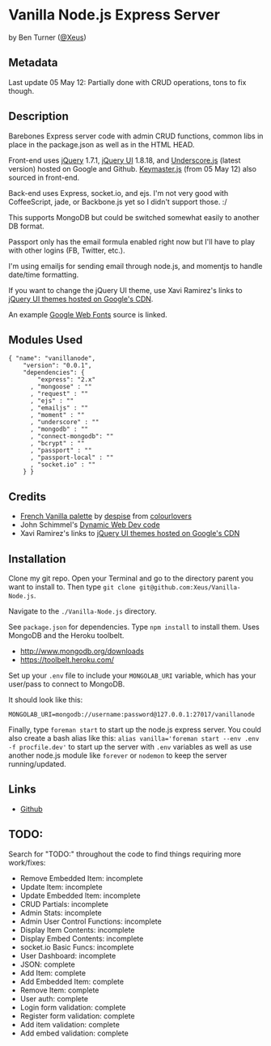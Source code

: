 # Vanilla Node.js Express Server

by Ben Turner ([@Xeus](http://twitter.com/Xeus))

## Metadata

Last update 05 May 12: Partially done with CRUD operations, tons to fix though.

## Description

Barebones Express server code with admin CRUD functions, common libs in place in the package.json as well as in the HTML HEAD.

Front-end uses [jQuery](http://jquery.com/) 1.7.1, [jQuery UI](http://jqueryui.com/) 1.8.18, and [Underscore.js](http://documentcloud.github.com/underscore/) (latest version) hosted on Google and Github.  [Keymaster.js](https://github.com/madrobby/keymaster) (from 05 May 12) also sourced in front-end.

Back-end uses Express, socket.io, and ejs.  I'm not very good with CoffeeScript, jade, or Backbone.js yet so I didn't support those. :/

This supports MongoDB but could be switched somewhat easily to another DB format.

Passport only has the email formula enabled right now but I'll have to play with other logins (FB, Twitter, etc.).

I'm using emailjs for sending email through node.js, and momentjs to handle date/time formatting.

If you want to change the jQuery UI theme, use Xavi Ramirez's links to [jQuery UI themes hosted on Google's CDN](http://the-xavi.com/articles/jquery-ui-css-themes-hosted-on-cdn).

An example [Google Web Fonts](http://www.google.com/webfonts) source is linked.

## Modules Used

    { "name": "vanillanode",
        "version": "0.0.1",
        "dependencies": {
            "express": "2.x"
          , "mongoose" : ""
          , "request" : ""
          , "ejs" : ""
          , "emailjs" : ""
          , "moment" : ""
          , "underscore" : ""
          , "mongodb" : ""
          , "connect-mongodb": ""
          , "bcrypt" : ""
          , "passport" : ""
          , "passport-local" : ""
          , "socket.io" : ""
        } }

## Credits

- [French Vanilla palette](http://www.colourlovers.com/palette/45488/french_vanilla) by [despise](http://www.colourlovers.com/lover/despise) from [colourlovers](colourlovers.com)
- John Schimmel's [Dynamic Web Dev code](http://github.com/johnschimmel/)
- Xavi Ramirez's links to [jQuery UI themes hosted on Google's CDN](http://the-xavi.com/articles/jquery-ui-css-themes-hosted-on-cdn)

## Installation

Clone my git repo. Open your Terminal and go to the directory parent you want to install to.  Then type `git clone git@github.com:Xeus/Vanilla-Node.js`.

Navigate to the `./Vanilla-Node.js` directory.

See `package.json` for dependencies.  Type `npm install` to install them. Uses
MongoDB and the Heroku toolbelt.

- http://www.mongodb.org/downloads
- https://toolbelt.heroku.com/

Set up your `.env` file to include your `MONGOLAB_URI` variable, which has your
user/pass to connect to MongoDB.

It should look like this:

    MONGOLAB_URI=mongodb://username:password@127.0.0.1:27017/vanillanode

Finally, type `foreman start` to start up the node.js express server.  You could also create a bash alias like this: `alias vanilla='foreman start --env .env -f procfile.dev'` to start up the server with `.env` variables as well as use another node.js module like `forever` or `nodemon` to keep the server running/updated.

## Links

- [Github](https://github.com/Xeus/Vanilla-Node.js)

## TODO:

Search for "TODO:" throughout the code to find things requiring more work/fixes:
- Remove Embedded Item: incomplete
- Update Item: incomplete
- Update Embedded Item: incomplete
- CRUD Partials: incomplete
- Admin Stats: incomplete
- Admin User Control Functions: incomplete
- Display Item Contents: incomplete
- Display Embed Contents: incomplete
- socket.io Basic Funcs: incomplete
- User Dashboard: incomplete
- JSON: complete
- Add Item: complete
- Add Embedded Item: complete
- Remove Item: complete
- User auth: complete
- Login form validation: complete
- Register form validation: complete
- Add item validation: complete
- Add embed validation: complete

